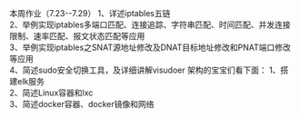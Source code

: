 本周作业（7.23--7.29）
1、详述iptables五链                                          
2、举例实现iptables多端口匹配、连接追踪、字符串匹配、时间匹配、并发连接限制、速率匹配、报文状态匹配等应用                   
3、举例实现iptables之SNAT源地址修改及DNAT目标地址修改和PNAT端口修改等应用                                                   
4、简述sudo安全切换工具，及详细讲解visudoer
架构的宝宝们看下面：
1、搭建elk服务                                                 
2、简述Linux容器和lxc                                          
3、简述docker容器、docker镜像和网络
